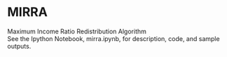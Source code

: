 # MIRRA
Maximum Income Ratio Redistribution Algorithm  
See the Ipython Notebook, mirra.ipynb, for description, code, and sample outputs.
